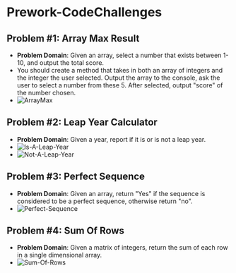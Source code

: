 # Prework-CodeChallenges

## Problem #1: Array Max Result
- **Problem Domain**: Given an array, select a number that exists between 1-10, and output the total score. 
- You should create a method that takes in both an array of integers and the integer the user selected. Output the array to the console, ask the user to select a number from these 5. After selected, output "score" of the number chosen.
- ![ArrayMax](../../preworkcc1.png)

## Problem #2: Leap Year Calculator 
- **Problem Domain**: Given a year, report if it is or is not a leap year.
- ![Is-A-Leap-Year](../../isaleapyear.png)
- ![Not-A-Leap-Year](../../prework-leapyear.png)

## Problem #3: Perfect Sequence
- **Problem Domain**: Given an array, return "Yes" if the sequence is considered to be a perfect sequence, otherwise return "no".
- ![Perfect-Sequence](../../perfect-sequence.png)

## Problem #4: Sum Of Rows
- **Problem Domain**: Given a matrix of integers, return the sum of each row in a single dimensional array.
- ![Sum-Of-Rows](../../sumofrows.png)
